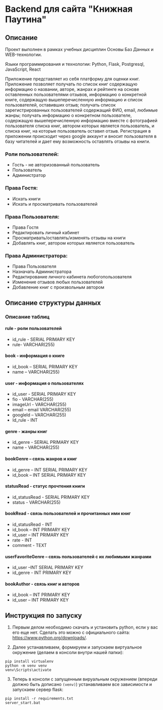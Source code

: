 # Backend для сайта "Книжная Паутина"
## Описание
Проект выполнен в рамках учебных дисциплин Основы Баз Данных и WEB-технологии. 

Языки программирования и технологии: Python, Flask, Postgresql, JavaScript, React

Приложение представляет из себя платформу для оценки книг. Приложение позволяет получать по список книг содержащую информацию о названии, авторе, жанрах и рейтинге на основе оставленных пользователями отзывов, информацию о конкретной книге, содержащую вышеперечисленную информацию и список пользователей, оставивших отзыв; получать список зарегистрированных пользователей содержащий ФИО, email, любимые жанры; получать информацию о конкретном пользователе, содержащую вышеперечисленную информацию вместе с фотографией пользователя списка книг, автором которых является пользователь, и списка книг, на которые пользователь оставил отзыв. Регистрация в приложении происходит через google аккаунт и вносит пользователя в базу читателей и дает ему возможность оставлять отзывы на книги.

### Роли пользователей:
* Гость - не авторизованный пользователь
* Пользователь
* Администратор

### Права Гостя:
* Искать книги
* Искать и просматривать пользователей

### Права Пользователя:
* Права Гостя
* Редактировать личный кабинет
* Просматривать/оставлять/изменять отзывы на книги
* Добавлять книг, автором которых является пользователь

### Права Администратора:
* Права Пользователя 
* Назначать Администратора 
* Редактирование личного кабинета любогопользователя	
* Изменение отзывов любых пользователей	
* Добавление книг с произвольным автором


## Описание структуры данных

### Описание таблиц

#### rule - роли пользователей
* id_rule - SERIAL PRIMARY KEY 
* rule- VARCHAR(255)

#### book - информация о книге
* id_book – SERIAL PRIMARY KEY 
* name – VARCHAR(255)

#### user - информация о пользователях
* id_user - SERIAL PRIMARY KEY 
* fio - VARCHAR(255)	
* imageUrl - VARCHAR(255)	
* email – email VARCHAR(255)	
* googleId – VARCHAR(255)	
* Id_rule - INT

#### genre - жанры книг
* id_genre - SERIAL PRIMARY KEY	
* name - VARCHAR(255)

#### bookGenre – связь жанров и книг
* id_genre – INT SERIAL PRIMARY KEY	
* id_book – INT SERIAL PRIMARY KEY

#### statusRead - статус прочтения книги
* id_statusRead - SERIAL PRIMARY KEY	
* status - VARCHAR(255)

#### bookRead - связь пользователей и прочитанных ими книг
* id_statusRead - INT	
* id_book – INT PRIMARY KEY	
* id_user – INT PRIMARY KEY	
* rate - INT	
* comment - TEXT

#### userFavoriteGenre – связь пользователей с их любимыми жанрами
* id_user –INT SERIAL PRIMARY KEY	
* id_genre - INT PRIMARY KEY

#### bookAuthor - связь книг и авторов
* id_book – INT PRIMARY KEY	
* id_user – INT PRIMARY KEY

## Инструкция по запуску

1. Первым делом необходимо скачать и установить python, если у вас его еще нет.
Сделать это можно с официального сайта: https://www.python.org/downloads/.

2. Далее устанавливаем, формируем и запускаем виртуальное окружение (делаем в консоли внутри нашей папки):

```
pip install virtualenv
python -m venv venv
venv\Scripts\activate
```

3. Теперь в консоли с запущенным вируальным окружением (впереди должно быть дописано `(venv)`) устанавливаем все зависимости и запускаем сервер flask:

```
pip install -r requirements.txt
server_start.bat
```
